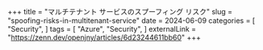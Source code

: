 +++
title = "マルチテナント サービスのスプーフィング リスク"
slug = "spoofing-risks-in-multitenant-service"
date = 2024-06-09
categories = [
    "Security",
]
tags = [
    "Azure",
    "Security",
]
externalLink = "https://zenn.dev/openjny/articles/6d23244611bb60"
+++
